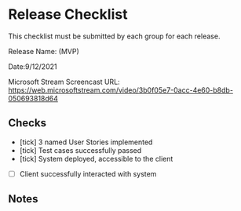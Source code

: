 # Release Checklist

This checklist must be submitted by each group for each release.

Release Name: (MVP)
 
Date:9/12/2021

Microsoft Stream Screencast URL: https://web.microsoftstream.com/video/3b0f05e7-0acc-4e60-b8db-050693818d64

## Checks
- [tick] 3 named User Stories implemented
- [tick] Test cases successfully passed
- [tick] System deployed, accessible to the client 
- [ ] Client successfully interacted with system

## Notes